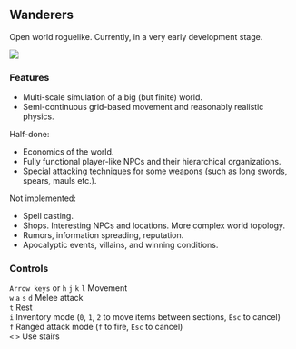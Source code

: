 
## Wanderers

Open world roguelike. Currently, in a very early development stage.

[![](http://i.imgur.com/S8syczzs.png)](http://i.imgur.com/S8syczz.png) 

### Features
  * Multi-scale simulation of a big (but finite) world.  
  * Semi-continuous grid-based movement and reasonably realistic physics.  

Half-done:
  * Economics of the world.   
  * Fully functional player-like NPCs and their hierarchical organizations.   
  * Special attacking techniques for some weapons (such as long swords, spears, mauls etc.).   

Not implemented:
  * Spell casting.  
  * Shops. Interesting NPCs and locations. More complex world topology.
  * Rumors, information spreading, reputation.  
  * Apocalyptic events, villains, and winning conditions.

### Controls
`Arrow keys` or `h` `j` `k` `l` Movement  
`w` `a` `s` `d` Melee attack   
`t` Rest   
`i` Inventory mode (`0`, `1`, `2` to move items between sections, `Esc` to cancel)   
`f` Ranged attack mode (`f` to fire, `Esc` to cancel)   
`<` `>` Use stairs   
